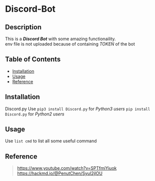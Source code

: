 # Discord-Bot  

## Description

This is a ***Discord Bot*** with some amazing functionaility.<br>
env file is not uploaded because of containing _TOKEN_ of the bot

## Table of Contents
- [Installation](#installation)
- [Usage](#usage)
- [Reference](#reference)


## Installation

Discord.py
Use `pip3 install Discord.py` for *Python3 users* `pip install Discord.py` for *Python2 users*

## Usage

Use `list cmd` to list all some useful command

## Reference
>https://www.youtube.com/watch?v=SPTfmiYiuok <br> https://hackmd.io/@PenutChen/SyuI2jIOU
